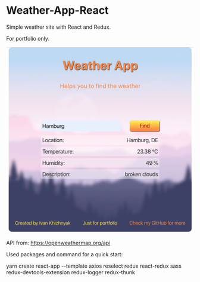 # Weather-App-React
 Simple weather site with React and Redux.
 
For portfolio only.
 
 ![GitHub Screenshot](src/images/Screenshot.png)
 
API from: https://openweathermap.org/api

Used packages and command for a quick start:

yarn create react-app --template axios reselect redux react-redux sass redux-devtools-extension redux-logger redux-thunk
